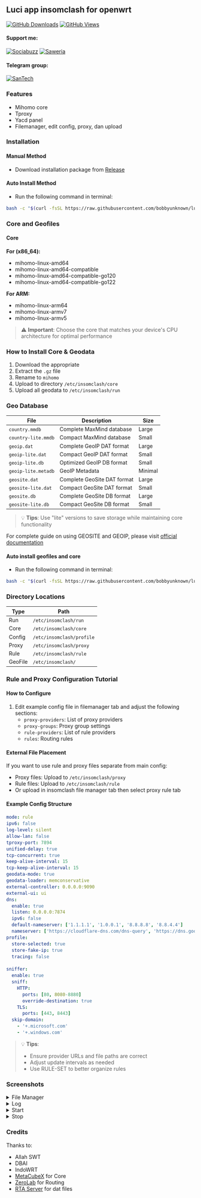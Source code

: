 ## Luci app insomclash for openwrt

[![GitHub Downloads](https://img.shields.io/github/downloads/bobbyunknown/luci-app-insomclash/total?style=for-the-badge&logo=github)](https://github.com/bobbyunknown/luci-app-insomclash/releases)
[![GitHub Views](https://img.shields.io/badge/VIEWS-0-brightgreen?style=for-the-badge&logo=github)](https://github.com/bobbyunknown/luci-app-insomclash)

#### Support me:
[![Sociabuzz](https://img.shields.io/badge/Sociabuzz-1DA1F2?style=for-the-badge&logo=sociabuzz&logoColor=white)](https://sociabuzz.com/bobbyunknown/tribe)
[![Saweria](https://img.shields.io/badge/Saweria-FFA500?style=for-the-badge&logo=saweria&logoColor=white)](https://saweria.co/widgets/qr?streamKey=48ea6792454c7732924b663381c69521)

#### Telegram group:
[![SanTech](https://img.shields.io/badge/SanTech-2CA5E0?style=for-the-badge&logo=telegram&logoColor=white)](https://t.me/+TuLCASzJrVJmNzM1)

### Features
- Mihomo core
- Tproxy
- Yacd panel
- Filemanager, edit config, proxy, dan upload

### Installation

#### Manual Method
- Download installation package from [Release](https://github.com/bobbyunknown/luci-app-insomclash/releases)
#### Auto Install Method
- Run the following command in terminal:
```bash
bash -c "$(curl -fsSL https://raw.githubusercontent.com/bobbyunknown/luci-app-insomclash/main/install.sh)"
```
### Core and Geofiles

#### Core

**For (x86_64):**
- mihomo-linux-amd64
- mihomo-linux-amd64-compatible
- mihomo-linux-amd64-compatible-go120
- mihomo-linux-amd64-compatible-go122

**For ARM:**
- mihomo-linux-arm64
- mihomo-linux-armv7
- mihomo-linux-armv5

> ⚠️ **Important**: Choose the core that matches your device's CPU architecture for optimal performance

### How to Install Core & Geodata
1. Download the appropriate
2. Extract the `.gz` file
3. Rename to `mihomo`
4. Upload to directory `/etc/insomclash/core`
5. Upload all geodata to `/etc/insomclash/run`

### Geo Database 
| File | Description | Size |
|------|------------|------|
| `country.mmdb` | Complete MaxMind database | Large |
| `country-lite.mmdb` | Compact MaxMind database | Small |
| `geoip.dat` | Complete GeoIP DAT format | Large |
| `geoip-lite.dat` | Compact GeoIP DAT format | Small |
| `geoip-lite.db` | Optimized GeoIP DB format | Small |
| `geoip-lite.metadb` | GeoIP Metadata | Minimal |
| `geosite.dat` | Complete GeoSite DAT format | Large |
| `geosite-lite.dat` | Compact GeoSite DAT format | Small |
| `geosite.db` | Complete GeoSite DB format | Large |
| `geosite-lite.db` | Compact GeoSite DB format | Small |

> 💡 **Tips**: Use "lite" versions to save storage while maintaining core functionality

For complete guide on using GEOSITE and GEOIP, please visit [official documentation](https://github.com/bobbyunknown/luci-app-insomclash/blob/main/README-DAT.md)

#### Auto install geofiles and core
- Run the following command in terminal:
```bash
bash -c "$(curl -fsSL https://raw.githubusercontent.com/bobbyunknown/luci-app-insomclash/main/install-core-geofiles.sh)"
```

### Directory Locations
| Type | Path |
|------|------|
| Run | `/etc/insomclash/run` |
| Core | `/etc/insomclash/core` |
| Config | `/etc/insomclash/profile` |
| Proxy | `/etc/insomclash/proxy` |
| Rule | `/etc/insomclash/rule` |
| GeoFile | `/etc/insomclash/` |

### Rule and Proxy Configuration Tutorial

#### How to Configure
1. Edit example config file in filemanager tab and adjust the following sections:
   - `proxy-providers`: List of proxy providers
   - `proxy-groups`: Proxy group settings
   - `rule-providers`: List of rule providers
   - `rules`: Routing rules

#### External File Placement
If you want to use rule and proxy files separate from main config:
- Proxy files: Upload to `/etc/insomclash/proxy`
- Rule files: Upload to `/etc/insomclash/rule`
- Or upload in insomclash file manager tab then select proxy rule tab

#### Example Config Structure
```yaml
mode: rule
ipv6: false
log-level: silent
allow-lan: false
tproxy-port: 7894
unified-delay: true
tcp-concurrent: true
keep-alive-interval: 15
tcp-keep-alive-interval: 15
geodata-mode: true
geodata-loader: memconservative
external-controller: 0.0.0.0:9090
external-ui: ui
dns:
  enable: true
  listen: 0.0.0.0:7874
  ipv6: false
  default-nameserver: ['1.1.1.1', '1.0.0.1', '8.8.8.8', '8.8.4.4']
  nameserver: ['https://cloudflare-dns.com/dns-query', 'https://dns.google/dns-query']
profile:
  store-selected: true
  store-fake-ip: true
  tracing: false

sniffer:
  enable: true
  sniff:
    HTTP:
      ports: [80, 8080-8880]
      override-destination: true
    TLS:
      ports: [443, 8443]
  skip-domain:
    - '+.microsoft.com'
    - '+.windows.com'
```

> 💡 **Tips**: 
> - Ensure provider URLs and file paths are correct
> - Adjust update intervals as needed
> - Use RULE-SET to better organize rules

### Screenshots

<details>
<summary>File Manager</summary>

![File Manager](img/filemanager.png)
</details>

<details>
<summary>Log</summary>

![Log](img/log.png)
</details>

<details>
<summary>Start</summary>

![Start](img/start.png)
</details>

<details>
<summary>Stop</summary>

![Stop](img/stop.png)
</details>

### Credits
Thanks to:
- Allah SWT
- DBAI
- IndoWRT
- [MetaCubeX](https://github.com/MetaCubeX) for Core
- [ZeroLab](https://github.com/zerolabnet/SSClash) for Routing
- [RTA Server](https://github.com/rtaserver) for dat files




